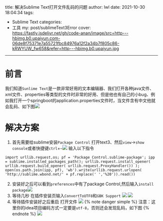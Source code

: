title: 解决Sublime Text打开文件乱码的问题
author: lwl
date: 2021-10-30 18:04:34
tags:
  - Sublime Text
categories:
 - 工具
my: post/sublimeText3Error
cover: https://fastly.jsdelivr.net/gh/code-anan/image/src=http---hbimg.b0.upaiyun.com-06de8f75371e7a55721fbc84976a12f2a34b7f805c86-kRWYUW_fw658&refer=http---hbimg.b0.upaiyun.jpg
---
# 前言
我们知道`Sunlime Text`是一款非常好用的文本编辑器、我们打开各种java文件、xml文件、properties等类型的文件时非常的好用、但是他也有自己的小bug、例如我打开一个springboot的application.properties文件时，当文件含有中文他就会乱码、如下图![](https://fastly.jsdelivr.net/gh/code-anan/image/20211030180745.png)

# 解决方案
1. 首先需要给sublime安装`Package Control`
 打开text3、然后`view`->`show console`或者快捷键`ctrl`+`~`![](https://fastly.jsdelivr.net/gh/code-anan/image/20211030181650.png)
 输入以下指令
 ```
 import urllib.request,os; pf = 'Package Control.sublime-package'; ipp = sublime.installed_packages_path(); urllib.request.install_opener( urllib.request.build_opener( urllib.request.ProxyHandler()) ); open(os.path.join(ipp, pf), 'wb').write(urllib.request.urlopen( 'http://sublime.wbond.net/' + pf.replace(' ','%20')).read())

 ```
2. 安装好之后可以看到`preferences`中有了package Control,然后输入`install package`![](https://fastly.jsdelivr.net/gh/code-anan/image/20211030182007.png)
3. 等待几秒 在插件安装页输入`ConvertToUTF8`和`GBK Support`
![](https://fastly.jsdelivr.net/gh/code-anan/image/20211030182147.png)
![](https://fastly.jsdelivr.net/gh/code-anan/image/20211030182455.png)
4. 等待插件安装好之后重启 打开文件
 ![](https://fastly.jsdelivr.net/gh/code-anan/image/20211030183014.png)
{% note danger simple %}
注意：这里你的idea项目编码方式一定要是`utf-8`，否则还会发现乱码，如下图
{% endnote %}
![](https://fastly.jsdelivr.net/gh/code-anan/image/20211030183523.png)